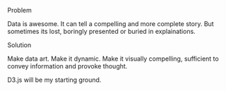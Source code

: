 Problem

Data is awesome. It can tell a compelling and more complete story. But sometimes its lost, boringly presented or buried in explainations.

Solution

Make data art. Make it dynamic. Make it visually compelling, sufficient to convey information and provoke thought.

D3.js will be my starting ground.  